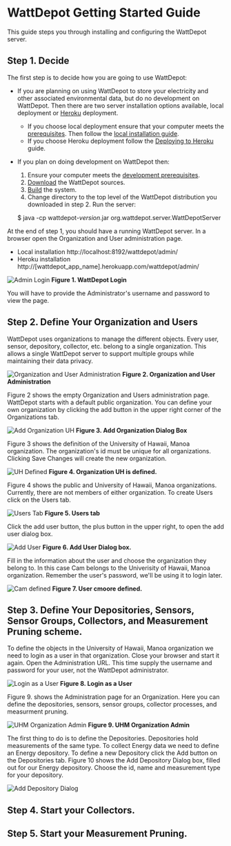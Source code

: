 # WattDepot Getting Started Guide

This guide steps you through installing and configuring the WattDepot server.

## Step 1. Decide

The first step is to decide how you are going to use WattDepot:

* If you are planning on using WattDepot to store your electricity and other associated 
environmental data, but do no development on WattDepot. Then there are two server installation 
options available, local deployment or [Heroku](http://www.heroku.com) deployment.

  * If you choose local deployment ensure that your computer meets the [prerequisites](http://wattdepot.viewdocs.io/wattdepot/installationguide/prerequisites). Then follow the [local installation guide](http://wattdepot.viewdocs.io/wattdepot/installationguide/installation).
  * If you choose Heroku deployment follow the [Deploying to Heroku](http://wattdepot.viewdocs.io/wattdepot/installationguide/deploy-heroku) guide.
  
* If you plan on doing development on WattDepot then:

  1. Ensure your computer meets the [development prerequisites](http://wattdepot.viewdocs.io/wattdepot/developerguide/prerequisites).
  2. [Download](http://wattdepot.viewdocs.io/wattdepot/developerguide/downloading) the WattDepot sources.
  3. [Build](http://wattdepot.viewdocs.io/wattdepot/developerguide/building) the system.
  4. Change directory to the top level of the WattDepot distribution you downloaded in step 2. Run the server:

    $ java -cp wattdepot-*version*.jar org.wattdepot.server.WattDepotServer
    
At the end of step 1, you should have a running WattDepot server. In a browser open the Organization and User administration page.

  * Local installation http://localhost:8192/wattdepot/admin/
  * Heroku installation http://[wattdepot_app_name].herokuapp.com/wattdepot/admin/
  
![Admin Login](http://raw.githubusercontent.com/wattdepot/wattdepot/master/docs/Admin-password.png "Figure 1. WattDepot Login")
**Figure 1. WattDepot Login**

You will have to provide the Administrator's username and password to view the page.

## Step 2. Define Your Organization and Users

WattDepot uses organizations to manage the different objects. Every user, sensor, depository, collector, etc. belong to a single organization.  This allows a single WattDepot server to support multiple groups while maintaining their data privacy.

![Organization and User Administration](http://raw.githubusercontent.com/wattdepot/wattdepot/master/docs/organization-start.png "Figure 2. Organization and User Administration")
**Figure 2. Organization and User Administration**

Figure 2 shows the empty Organization and Users administration page.  WattDepot starts with a default public organization.  You can define your own organization by clicking the add button in the upper right corner of the Organizations tab.

![Add Organization UH](http://raw.githubusercontent.com/wattdepot/wattdepot/master/docs/add-org-dialog.png "Figure 3. Add Organization Dialog Box.")
**Figure 3. Add Organization Dialog Box**

Figure 3 shows the definition of the University of Hawaii, Manoa organization.  The organization's id must be unique for all organizations. Clicking Save Changes will create the new organization.

![UH Defined](http://raw.githubusercontent.com/wattdepot/wattdepot/master/docs/uh-defined.png "Figure 4. Organization UH is defined.")
**Figure 4. Organization UH is defined.**

Figure 4 shows the public and University of Hawaii, Manoa organizations. Currently, there are not members of either organization. To create Users click on the Users tab.

![Users Tab](http://raw.githubusercontent.com/wattdepot/wattdepot/master/docs/user-admin.png "Figure 5. Users Tab.")
**Figure 5. Users tab**

Click the add user button, the plus button in the upper right, to open the add user dialog box.

![Add User](http://raw.githubusercontent.com/wattdepot/wattdepot/master/docs/add-user.png "Figure 6. Add User Dialog box.")
**Figure 6. Add User Dialog box.**

Fill in the information about the user and choose the organization they belong to. In this case Cam belongs to the Univerisity of Hawaii, Manoa organization. Remember the user's password, we'll be using it to login later.

![Cam defined](http://raw.githubusercontent.com/wattdepot/wattdepot/master/docs/add-user.png "Figure 7. User Defined.")
**Figure 7. User cmoore defined.**

## Step 3. Define Your Depositories, Sensors, Sensor Groups, Collectors, and Measurement Pruning scheme.
To define the objects in the University of Hawaii, Manoa organization we need to login as a user in that organization. Close your browser and start it again. Open the Administration URL. This time supply the username and password for your user, not the WattDepot administrator.

![Login as a User](http://raw.githubusercontent.com/wattdepot/wattdepot/master/docs/login-as-user.png "Figure 8. Login as a User.")
**Figure 8. Login as a User**

Figure 9. shows the Administration page for an Organization. Here you can define the depositories, sensors, sensor groups, collector processes, and measurment pruning.

![UHM Organization Admin](http://raw.githubusercontent.com/wattdepot/wattdepot/master/docs/org-admin.png "Figure 9. UHM Organization Administration.")
**Figure 9. UHM Organization Admin**

The first thing to do is to define the Depositories. Depositories hold measurements of the same type. To collect Energy data we need to define an Energy depository. To define a new Depository click the Add button on the Depositories tab.  Figure 10 shows the Add Depository Dialog box, filled out for our Energy depository. Choose the id, name and measurement type for your depository.

![Add Depository Dialog](http://raw.githubusercontent.com/wattdepot/wattdepot/master/docs/add-energy-depository.png "Figure 10. Add Energy Depository Dialog.")

## Step 4. Start your Collectors.


## Step 5. Start your Measurement Pruning.